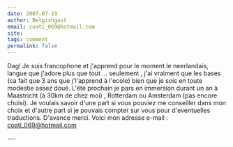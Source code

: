 ```yaml
---
date: 2007-07-19
author: Belgishgast
email: coati_069@hotmail.com
site: 
tags: comment
permalink: false
---
```


<p>Dag! Je suis francophone et j'apprend pour le moment le neerlandais, langue que j'adore plus que tout ... seulement , j'ai vraiment que les bases (ca fait que 3 ans que j'l'apprend à l'ecole) bien que je sois en toute modestie assez doué. L'été prochain je pars en immersion durant un an à Maastricht (à 30km de chez moi) , Rotterdam ou Amsterdam (pas encore choisi). Je voulais savoir d'une part si vous pouviez me conseiller dans mon choix et d'autre part si je pouvais compter sur vous pour d'eventuelles traductions. D'avance merci. Voici mon adresse e-mail : <a href="mailto:coati_069@hotmail.com">coati_069@hotmail.com</a> </p>
---
